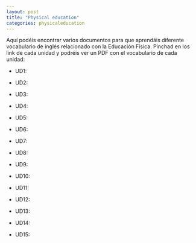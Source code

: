 ```yaml
---
layout: post
title: "Physical education"
categories: physicaleducation
---
```


Aquí podéis encontrar varios documentos para que aprendáis diferente vocabulario de inglés relacionado con la Educación Física. Pinchad en los link de cada unidad y podréis ver un PDF con el vocabulario de cada unidad:

* UD1:

* UD2:

* UD3:

* UD4:

* UD5:

* UD6:

* UD7:

* UD8:

* UD9:

* UD10:

* UD11:

* UD12:

* UD13:

* UD14:

* UD15:


